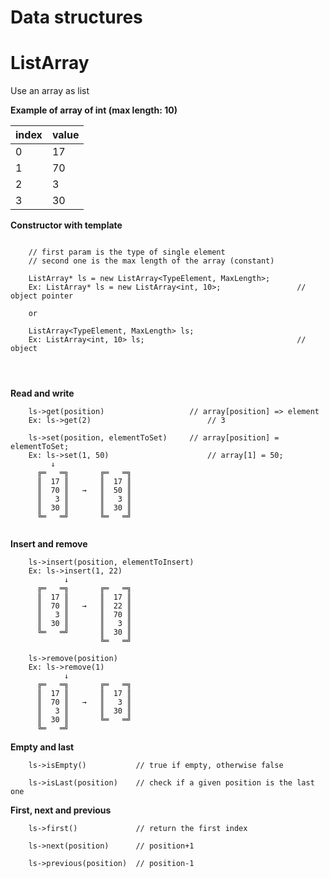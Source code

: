 # Data structures

# ListArray

Use an array as list

__Example of array of int (max length: 10)__

index | value                       
----- | ------                       
0|17                                 
1|70                                 
2|3                                  
3|30    

__Constructor with template__
```

    // first param is the type of single element
    // second one is the max length of the array (constant) 

    ListArray* ls = new ListArray<TypeElement, MaxLength>;     
    Ex: ListArray* ls = new ListArray<int, 10>;                 // object pointer
    
    or
    
    ListArray<TypeElement, MaxLength> ls;            
    Ex: ListArray<int, 10> ls;                                  // object
    
                                    
                                            
```
__Read and write__
```
    ls->get(position)                   // array[position] => element
    Ex: ls->get(2)                          // 3
    
    ls->set(position, elementToSet)     // array[position] = elementToSet;
    Ex: ls->set(1, 50)                      // array[1] = 50;
         ↓
      ╔═   ═╗       ╔═   ═╗
      ║  17 ║       ║  17 ║
      ║  70 ║   →   ║  50 ║
      ║   3 ║       ║   3 ║
      ║  30 ║       ║  30 ║
      ╚═   ═╝       ╚═   ═╝
    
```

__Insert and remove__
```
    ls->insert(position, elementToInsert)               
    Ex: ls->insert(1, 22)
            ↓
      ╔═   ═╗       ╔═   ═╗
      ║  17 ║       ║  17 ║
      ║  70 ║   →   ║  22 ║
      ║   3 ║       ║  70 ║
      ║  30 ║       ║   3 ║
      ╚═   ═╝       ║  30 ║
                    ╚═   ═╝
    
    ls->remove(position)
    Ex: ls->remove(1)
            ↓
      ╔═   ═╗       ╔═   ═╗
      ║  17 ║       ║  17 ║
      ║  70 ║   →   ║   3 ║
      ║   3 ║       ║  30 ║
      ║  30 ║       ╚═   ═╝
      ╚═   ═╝        
```

__Empty and last__
```
    ls->isEmpty()           // true if empty, otherwise false
    
    ls->isLast(position)    // check if a given position is the last one
```

__First, next and previous__
```
    ls->first()             // return the first index
    
    ls->next(position)      // position+1
    
    ls->previous(position)  // position-1
```
